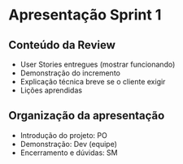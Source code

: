 #  Apresentação Sprint 1

##  Conteúdo da Review
- User Stories entregues (mostrar funcionando)  
- Demonstração do incremento  
- Explicação técnica breve se o cliente exigir  
- Lições aprendidas  

##  Organização da apresentação
- Introdução do projeto: PO  
- Demonstração: Dev (equipe) 
- Encerramento e dúvidas: SM  
